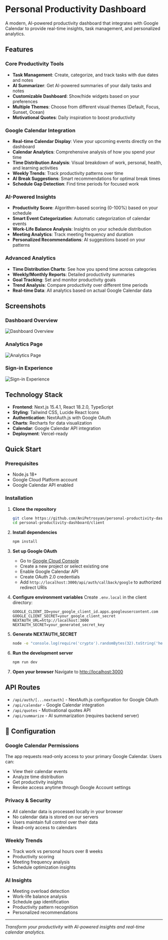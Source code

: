 # Personal Productivity Dashboard

A modern, AI-powered productivity dashboard that integrates with Google Calendar to provide real-time insights, task management, and personalized analytics.

## Features

### **Core Productivity Tools**
- **Task Management**: Create, categorize, and track tasks with due dates and notes
- **AI Summarizer**: Get AI-powered summaries of your daily tasks and notes
- **Customizable Dashboard**: Show/hide widgets based on your preferences
- **Multiple Themes**: Choose from different visual themes (Default, Focus, Sunset, Ocean)
- **Motivational Quotes**: Daily inspiration to boost productivity

### **Google Calendar Integration**
- **Real-time Calendar Display**: View your upcoming events directly on the dashboard
- **Calendar Analytics**: Comprehensive analysis of how you spend your time
- **Time Distribution Analysis**: Visual breakdown of work, personal, health, and learning activities
- **Weekly Trends**: Track productivity patterns over time
- **AI Break Suggestions**: Smart recommendations for optimal break times
- **Schedule Gap Detection**: Find time periods for focused work

### **AI-Powered Insights**
- **Productivity Score**: Algorithm-based scoring (0-100%) based on your schedule
- **Smart Event Categorization**: Automatic categorization of calendar events
- **Work-Life Balance Analysis**: Insights on your schedule distribution
- **Meeting Analytics**: Track meeting frequency and duration
- **Personalized Recommendations**: AI suggestions based on your patterns

### **Advanced Analytics**
- **Time Distribution Charts**: See how you spend time across categories
- **Weekly/Monthly Reports**: Detailed productivity summaries
- **Goal Tracking**: Set and monitor productivity goals
- **Trend Analysis**: Compare productivity over different time periods
- **Real-time Data**: All analytics based on actual Google Calendar data

## Screenshots

### Dashboard Overview
![Dashboard Overview](docs/images/dashboard-overview.png)

### Analytics Page
![Analytics Page](docs/images/analytics-page.png)

### Sign-in Experience
![Sign-in Experience](docs/images/signin-experience.png)

## Technology Stack

- **Frontend**: Next.js 15.4.1, React 18.2.0, TypeScript
- **Styling**: Tailwind CSS, Lucide React Icons
- **Authentication**: NextAuth.js with Google OAuth
- **Charts**: Recharts for data visualization
- **Calendar**: Google Calendar API integration
- **Deployment**: Vercel-ready

## Quick Start

### Prerequisites
- Node.js 18+ 
- Google Cloud Platform account
- Google Calendar API enabled

### Installation

1. **Clone the repository**
   ```bash
   git clone https://github.com/AniPetrosyan/personal-productivity-dashboard.git
   cd personal-productivity-dashboard/client
   ```

2. **Install dependencies**
   ```bash
   npm install
   ```

3. **Set up Google OAuth**
   - Go to [Google Cloud Console](https://console.cloud.google.com/)
   - Create a new project or select existing one
   - Enable Google Calendar API
   - Create OAuth 2.0 credentials
   - Add `http://localhost:3000/api/auth/callback/google` to authorized redirect URIs

4. **Configure environment variables**
   Create `.env.local` in the client directory:
   ```env
   GOOGLE_CLIENT_ID=your_google_client_id.apps.googleusercontent.com
   GOOGLE_CLIENT_SECRET=your_google_client_secret
   NEXTAUTH_URL=http://localhost:3000
   NEXTAUTH_SECRET=your_generated_secret_key
   ```

5. **Generate NEXTAUTH_SECRET**
   ```bash
   node -e "console.log(require('crypto').randomBytes(32).toString('hex'))"
   ```

6. **Run the development server**
   ```bash
   npm run dev
   ```

7. **Open your browser**
   Navigate to [http://localhost:3000](http://localhost:3000)

## API Routes

- `/api/auth/[...nextauth]` - NextAuth.js configuration for Google OAuth
- `/api/calendar` - Google Calendar integration
- `/api/quotes` - Motivational quotes API
- `/api/summarize` - AI summarization (requires backend server)

## 🔧 Configuration

### Google Calendar Permissions
The app requests read-only access to your primary Google Calendar. Users can:
- View their calendar events
- Analyze time distribution
- Get productivity insights
- Revoke access anytime through Google Account settings

### Privacy & Security
- All calendar data is processed locally in your browser
- No calendar data is stored on our servers
- Users maintain full control over their data
- Read-only access to calendars

### Weekly Trends
- Track work vs personal hours over 8 weeks
- Productivity scoring
- Meeting frequency analysis
- Schedule optimization insights

### AI Insights
- Meeting overload detection
- Work-life balance analysis
- Schedule gap identification
- Productivity pattern recognition
- Personalized recommendations

---

*Transform your productivity with AI-powered insights and real-time calendar analytics.* 